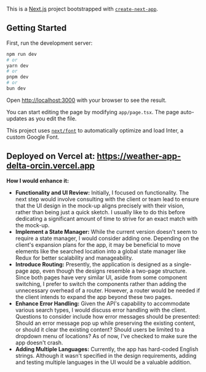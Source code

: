 This is a [Next.js](https://nextjs.org/) project bootstrapped with [`create-next-app`](https://github.com/vercel/next.js/tree/canary/packages/create-next-app).

## Getting Started

First, run the development server:

```bash
npm run dev
# or
yarn dev
# or
pnpm dev
# or
bun dev
```

Open [http://localhost:3000](http://localhost:3000) with your browser to see the result.

You can start editing the page by modifying `app/page.tsx`. The page auto-updates as you edit the file.

This project uses [`next/font`](https://nextjs.org/docs/basic-features/font-optimization) to automatically optimize and load Inter, a custom Google Font.

## Deployed on Vercel at: https://weather-app-delta-orcin.vercel.app

**How I would enhance it:**

- **Functionality and UI Review:** Initially, I focused on functionality. The next step would involve consulting with the client or team lead to ensure that the UI design in the mock-up aligns precisely with their vision, rather than being just a quick sketch. I usually like to do this before dedicating a significant amount of time to strive for an exact match with the mock-up.
- **Implement a State Manager:** While the current version doesn't seem to require a state manager, I would consider adding one. Depending on the client's expansion plans for the app, it may be beneficial to move elements like the searched location into a global state manager like Redux for better scalability and manageability.
- **Introduce Routing:** Presently, the application is designed as a single-page app, even though the designs resemble a two-page structure. Since both pages have very similar UI, aside from some component switching, I prefer to switch the components rather than adding the unnecessary overhead of a router. However, a router would be needed if the client intends to expand the app beyond these two pages.
- **Enhance Error Handling:** Given the API's capability to accommodate various search types, I would discuss error handling with the client. Questions to consider include how error messages should be presented: Should an error message pop up while preserving the existing content, or should it clear the existing content? Should users be limited to a dropdown menu of locations? As of now, I've checked to make sure the app doesn't crash.
- **Adding Multiple Languages:** Currently, the app has hard-coded English strings. Although it wasn't specified in the design requirements, adding and testing multiple languages in the UI would be a valuable addition.
